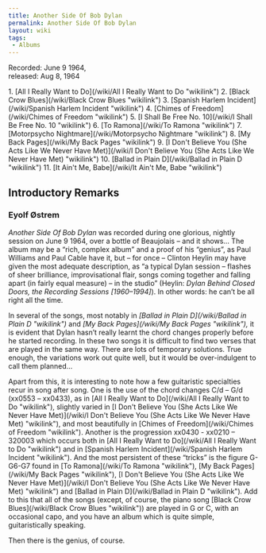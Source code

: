 ```yaml
---
title: Another Side Of Bob Dylan
permalink: Another Side Of Bob Dylan
layout: wiki
tags:
 - Albums
---
```


Recorded: June 9 1964,  
released: Aug 8, 1964

<div id="songs">
1.  [All I Really Want to Do](/wiki/All I Really Want to Do "wikilink")
2.  [Black Crow Blues](/wiki/Black Crow Blues "wikilink")
3.  [Spanish Harlem Incident](/wiki/Spanish Harlem Incident "wikilink")
4.  [Chimes of Freedom](/wiki/Chimes of Freedom "wikilink")
5.  [I Shall Be Free No. 10](/wiki/I Shall Be Free No. 10 "wikilink")
6.  [To Ramona](/wiki/To Ramona "wikilink")
7.  [Motorpsycho Nightmare](/wiki/Motorpsycho Nightmare "wikilink")
8.  [My Back Pages](/wiki/My Back Pages "wikilink")
9.  [I Don't Believe You (She Acts Like We Never Have
    Met)](/wiki/I Don't Believe You (She Acts Like We Never Have Met) "wikilink")
10. [Ballad in Plain D](/wiki/Ballad in Plain D "wikilink")
11. [It Ain't Me, Babe](/wiki/It Ain't Me, Babe "wikilink")

</div>
<div id="intro">
<h2>
Introductory Remarks

</h2>
<h3>
Eyolf Østrem

</h3>
<em>Another Side Of Bob Dylan </em>was recorded during one glorious,
nightly session on June 9 1964, over a bottle of Beaujolais – and it
shows… The album may be a “rich, complex album” and a proof of his
“genius”, as Paul Williams and Paul Cable have it, but – for once –
Clinton Heylin may have given the most adequate description, as “a
typical Dylan session – flashes of sheer brilliance, improvisational
flair, songs coming together and falling apart (in fairly equal measure)
– in the studio” (Heylin: <em>Dylan Behind Closed Doors, the Recording
Sessions [1960–1994]</em>). In other words: he can’t be all right all
the time.

In several of the songs, most notably in <em>[Ballad in Plain
D](/wiki/Ballad in Plain D "wikilink") </em>and <em>[My Back
Pages](/wiki/My Back Pages "wikilink"), </em>it is evident that Dylan hasn’t
really learnt the chord changes properly before he started recording. In
these two songs it is difficult to find two verses that are played in
the same way. There are lots of temporary solutions. True enough, the
variations work out quite well, but it would be over-indulgent to call
them planned…

Apart from this, it is interesting to note how a few guitaristic
specialties recur in song after song. One is the use of the chord
changes C/d – G/d (xx0553 – xx0433), as in [All I Really Want to
Do](/wiki/All I Really Want to Do "wikilink"), slightly varied in [I Don't
Believe You (She Acts Like We Never Have
Met)](/wiki/I Don't Believe You (She Acts Like We Never Have Met) "wikilink"),
and most beautifully in [Chimes of
Freedom](/wiki/Chimes of Freedom "wikilink"). Another is the progression
xx0430 - xx0210 – 320003 which occurs both in [All I Really Want to
Do](/wiki/All I Really Want to Do "wikilink") and in [Spanish Harlem
Incident](/wiki/Spanish Harlem Incident "wikilink"). And the most persistent
of these “tricks” is the figure G-G6-G7 found in [To
Ramona](/wiki/To Ramona "wikilink"), [My Back
Pages](/wiki/My Back Pages "wikilink"), [I Don't Believe You (She Acts Like We
Never Have
Met)](/wiki/I Don't Believe You (She Acts Like We Never Have Met) "wikilink")
and [Ballad in Plain D](/wiki/Ballad in Plain D "wikilink")<em>. </em>Add to
this that all of the songs (except, of course, the piano song [Black
Crow Blues](/wiki/Black Crow Blues "wikilink")) are played in G or C, with an
occasional capo, and you have an album which is quite simple,
guitaristically speaking.

Then there is the genius, of course.

</div>

